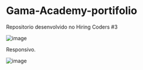 # Gama-Academy-portifolio
 Repositorio desenvolvido no Hiring Coders #3

![image](https://user-images.githubusercontent.com/85586631/166608530-abdc6498-424f-40f3-bd90-147e9d2f9291.png)

Responsivo.

![image](https://user-images.githubusercontent.com/85586631/166608921-4ba82509-bf79-4270-8783-87235581b615.png)
